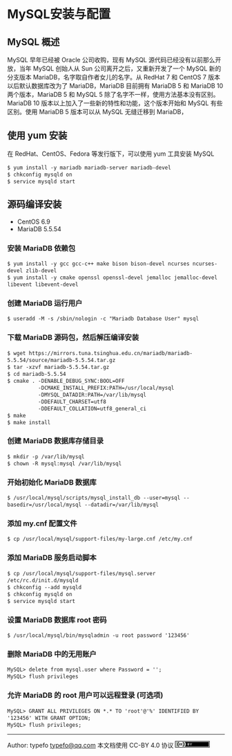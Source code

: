 # MySQL安装与配置
## MySQL 概述

MySQL 早年已经被 Oracle 公司收购，现有 MySQL 源代码已经没有以前那么开放，当年 MySQL 创始人从 Sun 公司离开之后，又重新开发了一个 MySQL 新的分支版本 MariaDB，名字取自作者女儿的名字。从 RedHat 7 和 CentOS 7 版本以后默认数据库改为了 MariaDB，MariaDB 目前拥有 MariaDB 5 和 MariaDB 10 两个版本，MariaDB 5 和 MySQL 5 除了名字不一样，使用方法基本没有区别。MariaDB 10 版本以上加入了一些新的特性和功能，这个版本开始和 MySQL 有些区别。使用 MariaDB 5 版本可以从 MySQL 无缝迁移到 MariaDB，

## 使用 yum 安装

在 RedHat、CentOS、Fedora 等发行版下，可以使用 yum 工具安装 MySQL

```
$ yum install -y mariadb mariadb-server mariadb-devel
$ chkconfig mysqld on
$ service mysqld start
```

## 源码编译安装
   
- CentOS 6.9
- MariaDB 5.5.54

### 安装 MariaDB 依赖包

```
$ yum install -y gcc gcc-c++ make bison bison-devel ncurses ncurses-devel zlib-devel
$ yum install -y cmake openssl openssl-devel jemalloc jemalloc-devel libevent libevent-devel
```

### 创建 MariaDB 运行用户

```
$ useradd -M -s /sbin/nologin -c "Mariadb Database User" mysql
```

### 下载 MariaDB 源码包，然后解压编译安装

```
$ wget https://mirrors.tuna.tsinghua.edu.cn/mariadb/mariadb-5.5.54/source/mariadb-5.5.54.tar.gz
$ tar -xzvf mariadb-5.5.54.tar.gz
$ cd mariadb-5.5.54
$ cmake . -DENABLE_DEBUG_SYNC:BOOL=OFF
          -DCMAKE_INSTALL_PREFIX:PATH=/usr/local/mysql
          -DMYSQL_DATADIR:PATH=/var/lib/mysql
          -DDEFAULT_CHARSET=utf8
          -DDEFAULT_COLLATION=utf8_general_ci
$ make
$ make install
```

### 创建 MariaDB 数据库存储目录

```
$ mkdir -p /var/lib/mysql
$ chown -R mysql:mysql /var/lib/mysql
```

### 开始初始化 MariaDB 数据库

```
$ /usr/local/mysql/scripts/mysql_install_db --user=mysql --basedir=/usr/local/mysql --datadir=/var/lib/mysql
```

### 添加 my.cnf 配置文件

```
$ cp /usr/local/mysql/support-files/my-large.cnf /etc/my.cnf
```

### 添加 MariaDB 服务启动脚本

```
$ cp /usr/local/mysql/support-files/mysql.server /etc/rc.d/init.d/mysqld
$ chkconfig --add mysqld
$ chkconfig mysqld on
$ service mysqld start
```

### 设置 MariaDB 数据库 root 密码

```
$ /usr/local/mysql/bin/mysqladmin -u root password '123456'
```
   
### 删除 MariaDB 中的无用账户

```
MySQL> delete from mysql.user where Password = '';
MySQL> flush privileges
```

### 允许 MariaDB 的 root 用户可以远程登录 (可选项)

```
MySQL> GRANT ALL PRIVILEGES ON *.* TO 'root'@'%' IDENTIFIED BY '123456' WITH GRANT OPTION;
MySQL> flush privileges;
```

----------------------------------------------------------------------

Author: typefo <typefo@qq.com> 本文档使用 CC-BY 4.0 协议 ![by](../img/by.png)
